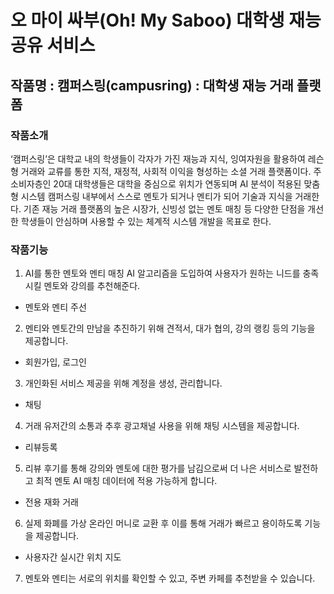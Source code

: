 # 오 마이 싸부(Oh! My Saboo) 대학생 재능 공유 서비스

## 작품명 : 캠퍼스링(campusring) : 대학생 재능 거래 플랫폼

### 작품소개
‘캠퍼스링’은 대학교 내의 학생들이 각자가 가진 재능과 지식, 잉여자원을 활용하여 레슨형 거래와 교류를 통한 지적, 재정적, 사회적 이익을 형성하는 소셜 거래 플랫폼이다. 주 소비자층인 20대 대학생들은 대학을 중심으로 위치가 연동되며 AI 분석이 적용된 맞춤형 시스템 캠퍼스링 내부에서 스스로 멘토가 되거나 멘티가 되어 기술과 지식을 거래한다. 기존 재능 거래 플랫폼의 높은 시장가, 신빙성 없는 멘토 매칭 등 다양한 단점을 개선한 학생들이 안심하며 사용할 수 있는 체계적 시스템 개발을 목표로 한다.

### 작품기능
1. AI를 통한 멘토와 멘티 매칭
AI 알고리즘을 도입하여 사용자가 원하는 니드를 충족시킬 멘토와 강의를 추천해준다.
  - 멘토와 멘티 주선

2. 멘티와 멘토간의 만남을 추진하기 위해 견적서, 대가 협의, 강의 랭킹 등의 기능을 제공합니다.
  - 회원가입, 로그인

3. 개인화된 서비스 제공을 위해 계정을 생성, 관리합니다.
  - 채팅

4. 거래 유저간의 소통과 추후 광고채널 사용을 위해 채팅 시스템을 제공합니다.
  - 리뷰등록

5. 리뷰 후기를 통해 강의와 멘토에 대한 평가를 남김으로써 더 나은 서비스로 발전하고 최적 멘토 AI 매칭 데이터에 적용 가능하게 합니다.
  - 전용 재화 거래

6. 실제 화폐를 가상 온라인 머니로 교환 후 이를 통해 거래가 빠르고 용이하도록 기능을 제공합니다.
  - 사용자간 실시간 위치 지도

7. 멘토와 멘티는 서로의 위치를 확인할 수 있고, 주변 카페를 추천받을 수 있습니다.
